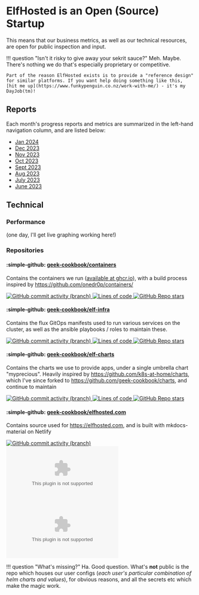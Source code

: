 # ElfHosted is an Open (Source) Startup

This means that our business metrics, as well as our technical resources, are open for public inspection and input.

!!! question "Isn't it risky to give away your sekrit sauce?"
    Meh. Maybe. There's nothing we do that's especially proprietary or competitive.
    
    Part of the reason ElfHosted exists is to provide a "reference design" for similar platforms. If you want help doing something like this, [hit me up](https://www.funkypenguin.co.nz/work-with-me/) - it's my DayJob(tm)!

## Reports

Each month's progress reports and metrics are summarized in the left-hand navigation column, and are listed below:

* [Jan 2024](/open/jan-2024/)
* [Dec 2023](/open/dec-2023/)
* [Nov 2023](/open/nov-2023/)
* [Oct 2023](/open/oct-2023/)
* [Sept 2023](/open/september-2023/)
* [Aug 2023](/open/august-2023/)
* [July 2023](/open/july-2023/)
* [June 2023](/open/june-2023/)

## Technical

### Performance

(one day, I'll get live graphing working here!)

### Repositories

#### :simple-github: [geek-cookbook/containers](https://github.com/geek-cookbook/containers) 

Contains the containers we run ([available at ghcr.io](https://github.com/orgs/geek-cookbook/packages)), with a build process inspired by https://github.com/onedr0p/containers/

[![GitHub commit activity (branch)](https://img.shields.io/github/commit-activity/w/geek-cookbook/containers/main)
![Lines of code](https://img.shields.io/tokei/lines/github/geek-cookbook/containers)
![GitHub Repo stars](https://img.shields.io/github/stars/geek-cookbook/containers)](https://github.com/geek-cookbook/containers)
 
#### :simple-github: [geek-cookbook/elf-infra](https://github.com/geek-cookbook/elf-infra)

Contains the flux GitOps manifests used to run various services on the cluster, as well as the ansible playbooks / roles to maintain these.

[![GitHub commit activity (branch)](https://img.shields.io/github/commit-activity/w/geek-cookbook/elf-infra/main)
![Lines of code](https://img.shields.io/tokei/lines/github/geek-cookbook/elf-infra)
![GitHub Repo stars](https://img.shields.io/github/stars/geek-cookbook/elf-infra)](https://github.com/geek-cookbook/elf-infra)

#### :simple-github: [geek-cookbook/elf-charts](https://github.com/geek-cookbook/elf-charts)

Contains the charts we use to provide apps, under a single umbrella chart "myprecious". Heavily inspired by https://github.com/k8s-at-home/charts, which I've since forked to https://github.com/geek-cookbook/charts, and continue to maintain

[![GitHub commit activity (branch)](https://img.shields.io/github/commit-activity/w/geek-cookbook/elf-charts/main)
![Lines of code](https://img.shields.io/tokei/lines/github/geek-cookbook/elf-charts)
![GitHub Repo stars](https://img.shields.io/github/stars/geek-cookbook/elf-charts)](https://github.com/geek-cookbook/elf-charts)

#### :simple-github: [geek-cookbook/elfhosted.com](https://github.com/geek-cookbook/elfhosted.com)

Contains source used for https://elfhosted.com, and is built with mkdocs-material on Netlify

[![GitHub commit activity (branch)](https://img.shields.io/github/commit-activity/w/geek-cookbook/elfhosted.com/main)
![Lines of code](https://img.shields.io/tokei/lines/github/geek-cookbook/elfhosted.com)
![GitHub Repo stars](https://img.shields.io/github/stars/geek-cookbook/elfhosted.com)](https://github.com/geek-cookbook/elfhosted.com)

!!! question "What's missing?"
    Ha. Good question. What's **not** public is the repo which houses our user configs (*each user's particular combination of helm charts and values*), for obvious reasons, and all the secrets etc which make the magic work.